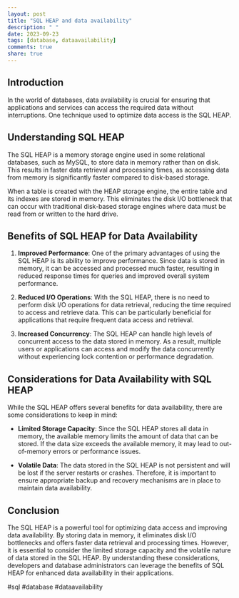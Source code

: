 ```yaml
---
layout: post
title: "SQL HEAP and data availability"
description: " "
date: 2023-09-23
tags: [database, dataavailability]
comments: true
share: true
---
```


## Introduction

In the world of databases, data availability is crucial for ensuring that applications and services can access the required data without interruptions. One technique used to optimize data access is the SQL HEAP.

## Understanding SQL HEAP

The SQL HEAP is a memory storage engine used in some relational databases, such as MySQL, to store data in memory rather than on disk. This results in faster data retrieval and processing times, as accessing data from memory is significantly faster compared to disk-based storage.

When a table is created with the HEAP storage engine, the entire table and its indexes are stored in memory. This eliminates the disk I/O bottleneck that can occur with traditional disk-based storage engines where data must be read from or written to the hard drive.

## Benefits of SQL HEAP for Data Availability

1. **Improved Performance**: One of the primary advantages of using the SQL HEAP is its ability to improve performance. Since data is stored in memory, it can be accessed and processed much faster, resulting in reduced response times for queries and improved overall system performance.

2. **Reduced I/O Operations**: With the SQL HEAP, there is no need to perform disk I/O operations for data retrieval, reducing the time required to access and retrieve data. This can be particularly beneficial for applications that require frequent data access and retrieval.

3. **Increased Concurrency**: The SQL HEAP can handle high levels of concurrent access to the data stored in memory. As a result, multiple users or applications can access and modify the data concurrently without experiencing lock contention or performance degradation.

## Considerations for Data Availability with SQL HEAP

While the SQL HEAP offers several benefits for data availability, there are some considerations to keep in mind:

- **Limited Storage Capacity**: Since the SQL HEAP stores all data in memory, the available memory limits the amount of data that can be stored. If the data size exceeds the available memory, it may lead to out-of-memory errors or performance issues.

- **Volatile Data**: The data stored in the SQL HEAP is not persistent and will be lost if the server restarts or crashes. Therefore, it is important to ensure appropriate backup and recovery mechanisms are in place to maintain data availability.

## Conclusion

The SQL HEAP is a powerful tool for optimizing data access and improving data availability. By storing data in memory, it eliminates disk I/O bottlenecks and offers faster data retrieval and processing times. However, it is essential to consider the limited storage capacity and the volatile nature of data stored in the SQL HEAP. By understanding these considerations, developers and database administrators can leverage the benefits of SQL HEAP for enhanced data availability in their applications.

#sql #database #dataavailability